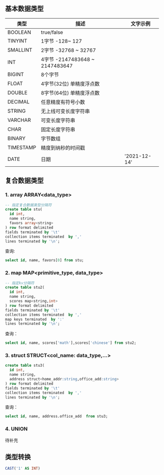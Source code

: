 ## 基本数据类型

| 类型      | 描述                           | 文字示例     |
| --------- | ------------------------------ | ------------ |
| BOOLEAN   | true/false                     |              |
| TINYINT   | 1字节 -128~ 127                |              |
| SMALLINT  | 2字节 -32768 ~ 32767           |              |
| INT       | 4字节 -2147483648 ~ 2147483647 |              |
| BIGINT    | 8个字节                        |              |
| FLOAT     | 4字节(32位) 单精度浮点数       |              |
| DOUBLE    | 8字节(64位) 单精度浮点数       |              |
| DECIMAL   | 任意精度有符号小数             |              |
| STRING    | 无上线可变长度字符串           |              |
| VARCHAR   | 可变长度字符串                 |              |
| CHAR      | 固定长度字符串                 |              |
| BINARY    | 字节数组                       |              |
| TIMESTAMP | 精度到纳秒的时间戳             |              |
| DATE      | 日期                           | '2021-12-14' |



## 复合数据类型

### 1. array  ARRAY<data_type>

```sql
-- 指定复合数据类型分隔符
create table stu(
  id int,
  name string,
  favors array<string>
) row format delimited 
fields terminated by '\t'
collection items terminated  by ','
lines terminated by '\n';
```



查询:

```sql
select id, name, favors[0] from stu;
```





### 2. map    MAP<primitive_type, data_type>

```sql
-- 指定kv分隔符
create table stu2(
  id int,
  name string,
  scores map<string,int>
) row format delimited 
fields terminated by '\t'
collection items terminated  by ','
map keys terminated  by ':'
lines terminated by '\n';
```

查询：

```sql
select id, name, scores['math'],scores['chinese'] from stu2;
```



### 3. struct STRUCT<col_name: data_type,...>

```sql
create table stu3(
  id int,
  name string,
  address struct<home_addr:string,office_add:string>
) row format delimited 
fields terminated by '\t'
collection items terminated  by ','
lines terminated by '\n';
```



查询： 

```sql
select id, name, address.office_add  from stu3;
```



### 4. UNION 

待补充



## 类型转换

```sql
CAST('1' AS INT)
```

